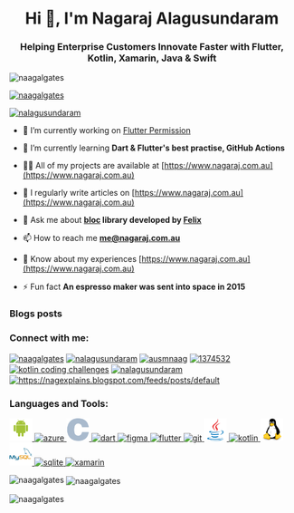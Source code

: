 <h1 align="center">Hi 👋, I'm Nagaraj Alagusundaram</h1>
<h3 align="center">Helping Enterprise Customers Innovate Faster with Flutter, Kotlin, Xamarin, Java & Swift</h3>

<p align="left"> <img src="https://komarev.com/ghpvc/?username=naagalgates&label=Profile%20views&color=0e75b6&style=flat" alt="naagalgates" /> </p>

<p align="left"> <a href="https://github.com/ryo-ma/github-profile-trophy"><img src="https://github-profile-trophy.vercel.app/?username=naagalgates" alt="naagalgates" /></a> </p>

<p align="left"> <a href="https://twitter.com/nalagusundaram" target="blank"><img src="https://img.shields.io/twitter/follow/nalagusundaram?logo=twitter&style=for-the-badge" alt="nalagusundaram" /></a> </p>

- 🔭 I’m currently working on [Flutter Permission](https://github.com/NaagAlgates/flutter_permission_using_bloc)

- 🌱 I’m currently learning **Dart & Flutter's best practise, GitHub Actions**

- 👨‍💻 All of my projects are available at [https://www.nagaraj.com.au](https://www.nagaraj.com.au)

- 📝 I regularly write articles on [https://www.nagaraj.com.au](https://www.nagaraj.com.au)

- 💬 Ask me about **[bloc](https://github.com/felangel/bloc) library developed by [Felix](https://github.com/felangel)**

- 📫 How to reach me **me@nagaraj.com.au**

- 📄 Know about my experiences [https://www.nagaraj.com.au](https://www.nagaraj.com.au)

- ⚡ Fun fact **An espresso maker was sent into space in 2015**

### Blogs posts
<!-- BLOG-POST-LIST:START -->
<!-- BLOG-POST-LIST:END -->

<h3 align="left">Connect with me:</h3>
<p align="left">
<a href="https://dev.to/naagalgates" target="blank"><img align="center" src="https://cdn.jsdelivr.net/npm/simple-icons@3.0.1/icons/dev-dot-to.svg" alt="naagalgates" height="30" width="40" /></a>
<a href="https://twitter.com/nalagusundaram" target="blank"><img align="center" src="https://cdn.jsdelivr.net/npm/simple-icons@3.0.1/icons/twitter.svg" alt="nalagusundaram" height="30" width="40" /></a>
<a href="https://linkedin.com/in/ausmnaag" target="blank"><img align="center" src="https://cdn.jsdelivr.net/npm/simple-icons@3.0.1/icons/linkedin.svg" alt="ausmnaag" height="30" width="40" /></a>
<a href="https://stackoverflow.com/users/1374532" target="blank"><img align="center" src="https://cdn.jsdelivr.net/npm/simple-icons@3.0.1/icons/stackoverflow.svg" alt="1374532" height="30" width="40" /></a>
<a href="https://www.youtube.com/c/kotlin coding challenges" target="blank"><img align="center" src="https://cdn.jsdelivr.net/npm/simple-icons@3.0.1/icons/youtube.svg" alt="kotlin coding challenges" height="30" width="40" /></a>
<a href="https://www.hackerrank.com/nalagusundaram" target="blank"><img align="center" src="https://cdn.jsdelivr.net/npm/simple-icons@3.0.1/icons/hackerrank.svg" alt="nalagusundaram" height="30" width="40" /></a>
<a href="/https://nagexplains.blogspot.com/feeds/posts/default" target="blank"><img align="center" src="https://cdn.jsdelivr.net/npm/simple-icons@3.0.1/icons/rss.svg" alt="https://nagexplains.blogspot.com/feeds/posts/default" height="30" width="40" /></a>
</p>

<h3 align="left">Languages and Tools:</h3>
<p align="left"> <a href="https://developer.android.com" target="_blank"> <img src="https://raw.githubusercontent.com/devicons/devicon/master/icons/android/android-original-wordmark.svg" alt="android" width="40" height="40"/> </a> <a href="https://azure.microsoft.com/en-in/" target="_blank"> <img src="https://www.vectorlogo.zone/logos/microsoft_azure/microsoft_azure-icon.svg" alt="azure" width="40" height="40"/> </a> <a href="https://www.cprogramming.com/" target="_blank"> <img src="https://raw.githubusercontent.com/devicons/devicon/master/icons/c/c-original.svg" alt="c" width="40" height="40"/> </a> <a href="https://dart.dev" target="_blank"> <img src="https://www.vectorlogo.zone/logos/dartlang/dartlang-icon.svg" alt="dart" width="40" height="40"/> </a> <a href="https://www.figma.com/" target="_blank"> <img src="https://www.vectorlogo.zone/logos/figma/figma-icon.svg" alt="figma" width="40" height="40"/> </a> <a href="https://flutter.dev" target="_blank"> <img src="https://www.vectorlogo.zone/logos/flutterio/flutterio-icon.svg" alt="flutter" width="40" height="40"/> </a> <a href="https://git-scm.com/" target="_blank"> <img src="https://www.vectorlogo.zone/logos/git-scm/git-scm-icon.svg" alt="git" width="40" height="40"/> </a> <a href="https://www.java.com" target="_blank"> <img src="https://raw.githubusercontent.com/devicons/devicon/master/icons/java/java-original.svg" alt="java" width="40" height="40"/> </a> <a href="https://kotlinlang.org" target="_blank"> <img src="https://www.vectorlogo.zone/logos/kotlinlang/kotlinlang-icon.svg" alt="kotlin" width="40" height="40"/> </a> <a href="https://www.linux.org/" target="_blank"> <img src="https://raw.githubusercontent.com/devicons/devicon/master/icons/linux/linux-original.svg" alt="linux" width="40" height="40"/> </a> <a href="https://www.mysql.com/" target="_blank"> <img src="https://raw.githubusercontent.com/devicons/devicon/master/icons/mysql/mysql-original-wordmark.svg" alt="mysql" width="40" height="40"/> </a> <a href="https://www.sqlite.org/" target="_blank"> <img src="https://www.vectorlogo.zone/logos/sqlite/sqlite-icon.svg" alt="sqlite" width="40" height="40"/> </a> <a href="https://dotnet.microsoft.com/apps/xamarin" target="_blank"> <img src="https://raw.githubusercontent.com/detain/svg-logos/780f25886640cef088af994181646db2f6b1a3f8/svg/xamarin.svg" alt="xamarin" width="40" height="40"/> </a> </p>

<p><img align="left" src="https://github-readme-stats.vercel.app/api/top-langs?username=naagalgates&show_icons=true&locale=en&layout=compact" alt="naagalgates" /></p>

<p>&nbsp;<img align="center" src="https://github-readme-stats.vercel.app/api?username=naagalgates&show_icons=true&locale=en" alt="naagalgates" /></p>

<p><img align="center" src="https://github-readme-streak-stats.herokuapp.com/?user=naagalgates&" alt="naagalgates" /></p>

